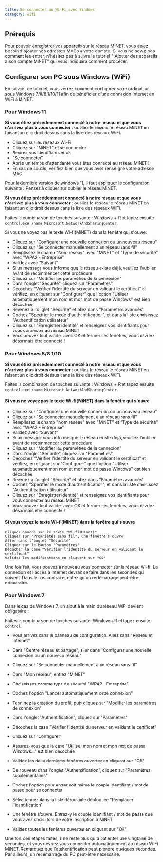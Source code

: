```yaml
---
title: Se connecter au Wi-Fi avec Windows
category: wifi
---
```


## Prérequis

Pour pouvoir enregistrer vos appareils sur le réseau MiNET, vous aurez besoin d'ajouter vos adresses MACs à votre compte. Si vous ne savez pas comment les entrer, n'hésitez pas à suivre le tutoriel " Ajouter des appareils à son compte MiNET" qui vous indiquera comment procéder.

## Configurer son PC sous Windows (WiFi)

En suivant ce tutoriel, vous verrez comment configurer votre ordinateur sous Windows 7/8/8.1/10/11 afin de bénéficier d'une connexion Internet en WiFi à MiNET.

### Pour Windows 11

**Si vous étiez précédemment connecté à notre réseau et que vous n'arrivez plus à vous connecter** : oubliez le réseau le réseau MiNET en faisant un clic droit dessus dans la liste des réseaux WiFi.

- Cliquez sur les réseaux Wi-Fi
- Cliquez sur "MiNET" et se connecter
- Rentrez vos identifiants et ok
- "Se connecter"
- Après un temps d'attendante vous êtes connecté au réseau MiNET !
- En cas de soucis, vérifiez bien que vous avez renseigné votre adresse MAC


Pour la dernière version de windows 11, il faut appliquer le configuration suivante :
Pensez à cliquer sur oublier le réseau MINET.

**Si vous étiez précédemment connecté à notre réseau et que vous n'arrivez plus à vous connecter** : oubliez le réseau le réseau MiNET en faisant un clic droit dessus dans la liste des réseaux WiFi.

Faites la combinaison de touches suivante : Windows + R et tapez ensuite `control.exe /name Microsoft.NetworkAndSharingCenter`.

Si vous ne voyez pas le texte Wi-fi(MiNET) dans la fenêtre qui s'ouvre:

- Cliquez sur "Configurer une nouvelle connexion ou un nouveau réseau"
- Cliquez sur "Se connecter manuellement à un réseau sans fil"
- Remplissez le champ "Nom réseau" avec "MiNET" et "Type de sécurité" avec "WPA2 - Entreprise"
- Validez avec "Suivant"
- Si un message vous informe que le réseau existe déjà, veuillez l'oublier avant de recommencer cette procédure
- Cliquez sur "Modifier les paramètres de la connexion"
- Dans l'onglet "Sécurité", cliquez sur "Paramètres"
- Décochez "Vérifier l'identité du serveur en validant le certificat" et vérifiez, en cliquant sur "Configurer" que l'option "Utiliser automatiquement mon nom et mon mot de passe Windows" est bien décochée
- Revenez à l'onglet "Sécurité" et allez dans "Paramètres avancés"
- Cochez "Spécifier le mode d'authentification", et dans la liste choisissez "Authentification utilisateur"
- Cliquez sur "Enregistrer identité" et renseignez vos identifiants pour vous connecter au réseau MiNET
- Vous pouvez tout valider avec OK et fermer ces fenêtres, vous devriez désormais être connecté !



### Pour Windows 8/8.1/10

**Si vous étiez précédemment connecté à notre réseau et que vous n'arrivez plus à vous connecter** : oubliez le réseau le réseau MiNET en faisant un clic droit dessus dans la liste des réseaux WiFi.

Faites la combinaison de touches suivante : Windows + R et tapez ensuite `control.exe /name Microsoft.NetworkAndSharingCenter`.

#### Si vous ne voyez pas le texte Wi-fi(MiNET) dans la fenêtre qui s'ouvre
- Cliquez sur "Configurer une nouvelle connexion ou un nouveau réseau"
- Cliquez sur "Se connecter manuellement à un réseau sans fil"
- Remplissez le champ "Nom réseau" avec "MiNET" et "Type de sécurité" avec "WPA2 - Entreprise"
- Validez avec "Suivant"
- Si un message vous informe que le réseau existe déjà, veuillez l'oublier avant de recommencer cette procédure
- Cliquez sur "Modifier les paramètres de la connexion"
- Dans l'onglet "Sécurité", cliquez sur "Paramètres"
- Décochez "Vérifier l'identité du serveur en validant le certificat" et vérifiez, en cliquant sur "Configurer" que l'option "Utiliser automatiquement mon nom et mon mot de passe Windows" est bien décochée
- Revenez à l'onglet "Sécurité" et allez dans "Paramètres avancés"
- Cochez "Spécifier le mode d'authentification", et dans la liste choisissez "Authentification utilisateur"
- Cliquez sur "Enregistrer identité" et renseignez vos identifiants pour vous connecter au réseau MiNET
- Vous pouvez tout valider avec OK et fermer ces fenêtres, vous devriez désormais être connecté !

#### Si vous voyez le texte Wi-fi(MiNET) dans la fenêtre qui s'ouvre
    Cliquer gauche sur le texte "Wi-fi(Minet)"
    Cliquer sur "Propriétés sans fil", une fenêtre s'ouvre
    Aller dans l'onglet "Sécurité"
    Cliquer sur le bouton "Paramètres"
    Décocher la case "Vérifier l'identité du serveur en validant le certificat"
    Validez les modifications en cliquant sur "OK"

Une fois fait, vous pouvez à nouveau vous connecter sur le réseau Wi-fi. La connexion et l'accès à Internet devrait se faire dans les secondes qui suivent. Dans le cas contraire, notez qu'un redémarrage peut-être nécessaire.


### Pour Windows 7

Dans le cas de Windows 7, un ajout à la main du réseau WiFi devient obligatoire :

Faites la combinaison de touches suivante: Windows+R et tapez ensuite `control`.

- Vous arrivez dans le panneau de configuration. Allez dans "Réseau et Internet"
- Dans "Centre réseau et partage", aller dans "Configurer une nouvelle connexion ou un nouveau réseau"
- Cliquez sur "Se connecter manuellement à un réseau sans fil"
- Dans "Mon réseau", entrez "MiNET"
- Choississez comme type de sécurité "WPA2 - Entreprise"
- Cochez l'option "Lancer automatiquement cette connexion"
- Terminez la création du profil, puis cliquez sur "Modifier les paramètres de connexion"

- Dans l'onglet "Authentification", cliquez sur "Paramètres"
- Décochez la case "Vérifier l'identité du serveur en validant le certificat"
- Cliquez sur "Configurer"
- Assurez-vous que la case "Utiliser mon nom et mon mot de passe Windows..." est bien décochée
- Validez les deux dernières fenêtres ouvertes en cliquant sur "OK"

- De nouveau dans l'onglet "Authentification", cliquez sur "Paramètres supplémentaires"
- Cochez l'option pour entrer soit même le couple identifiant / mot de passe pour se connecter
- Sélectionnez dans la liste déroulante débloquée "Remplacer l'identification"
- Une fenêtre s'ouvre. Entrez-y le couple identifiant / mot de passe que vous avez choisi lors de votre inscription à MiNET
- Validez toutes les fenêtres ouvertes en cliquant sur "OK"

Une fois ces étapes faites, il ne reste plus qu'à patienter une vingtaine de secondes, et vous devriez vous connecter automatiquement au réseau WiFi MiNET. Remarquez que l'authentification peut prendre quelques secondes. Par ailleurs, un redémarrage du PC peut-être nécessaire.